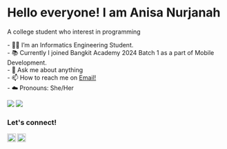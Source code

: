 <h1> Hello everyone! I am Anisa Nurjanah </h1>
<p> A college student who interest in programming </p>

<p>
    - 👩‍🎓 I’m an Informatics Engineering Student. </br>
    - 📚 Currently I joined Bangkit Academy 2024 Batch 1 as a part of Mobile Development. </br>
    - 💬 Ask me about anything</br>
    - 📫 How to reach me on <a href="mailto:anisanurjanah2705@gmail.com">Email!</a> </br>
    - ☁️ Pronouns: She/Her </br>
<p>

<p>
    <img src="https://img.shields.io/badge/Text%20Editor-Visual%20Studio%20Code-blue?&logo=visual%20studio%20code&logoColor=blue" />
    <img src="https://img.shields.io/badge/Text%20Editor-Android%20Studio-blue?&logo=android%20studio&logoColor=green" />
</p>
 
### <strong>Let's connect!</strong>
<a href="https://www.instagram.com/nissxxse/">
  <img align="left" alt="Anisa's Instagram" width="20px" src="https://simpleicons.now.sh/instagram/495f7e" />
</a>
<a href="https://www.linkedin.com/in/anisanurjanah/">
  <img align="left" alt="Anisa's LinkedIn" width="20px" src="https://simpleicons.now.sh/linkedin/495f7e" />
</a>
